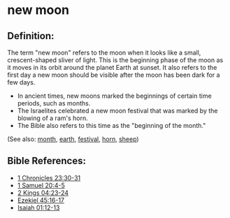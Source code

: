 # new moon #

## Definition: ##

The term "new moon" refers to the moon when it looks like a small, crescent-shaped sliver of light. This is the beginning phase of the moon as it moves in its orbit around the planet Earth at sunset. It also refers to the first day a new moon should be visible after the moon has been dark for a few days.

* In ancient times, new moons marked the beginnings of certain time periods, such as months.
* The Israelites celebrated a new moon festival that was marked by the blowing of a ram's horn.
* The Bible also refers to this time as the "beginning of the month."

(See also: [month](../other/biblicaltimemonth.md), [earth](../other/earth.md), [festival](../other/festival.md), [horn](../other/horn.md), [sheep](../other/sheep.md))

## Bible References: ##

* [1 Chronicles 23:30-31](en/tn/1ch/help/23/30)
* [1 Samuel 20:4-5](en/tn/1sa/help/20/04)
* [2 Kings 04:23-24](en/tn/2ki/help/04/23)
* [Ezekiel 45:16-17](en/tn/ezk/help/45/16)
* [Isaiah 01:12-13](en/tn/isa/help/01/12)